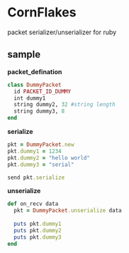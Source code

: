 CornFlakes
==========

packet serializer/unserializer for ruby



sample
----
__packet_defination__
```ruby
class DummyPacket
  id PACKET_ID_DUMMY
  int dummy1
  string dummy2, 32 #string length
  string dummy3, 8
end
```


__serialize__
```ruby
pkt = DummyPacket.new
pkt.dummy1 = 1234
pkt.dummy2 = "hello world"
pkt.dummy3 = "serial"

send pkt.serialize
```


__unserialize__
```ruby
def on_recv data
  pkt = DummyPacket.unserialize data
  
  puts pkt.dummy1
  puts pkt.dummy2
  puts pkt.dummy3
end
```
